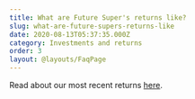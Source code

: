 ```yaml
---
title: What are Future Super's returns like?
slug: what-are-future-supers-returns-like
date: 2020-08-13T05:37:35.000Z
category: Investments and returns
order: 3
layout: @layouts/FaqPage
---
```


Read about our most recent returns [here](https://www.futuresuper.com.au/performance-and-returns).
